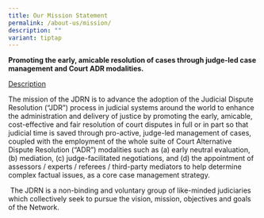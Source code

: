 ```yaml
---
title: Our Mission Statement
permalink: /about-us/mission/
description: ""
variant: tiptap
---
```

<p><strong>Promoting the early, amicable resolution of cases through judge-led case management and Court ADR modalities.</strong>
</p>
<p><u>Description</u>
</p>
<p>The mission of the JDRN is to advance the adoption of the Judicial Dispute
Resolution (“JDR”) process in judicial systems around the world to enhance
the administration and delivery of justice by promoting the early, amicable,
cost-effective and fair resolution of court disputes in full or in part
so that judicial time is saved through pro-active, judge-led management
of cases, coupled with the employment of the whole suite of Court Alternative
Dispute Resolution (“ADR”) modalities such as (a) early neutral evaluation,
(b) mediation, (c) judge-facilitated negotiations, and (d) the appointment
of assessors / experts / referees / third-party mediators to help determine
complex factual issues, as a core case management strategy.&nbsp;</p>
<p>&nbsp;The JDRN is a non-binding and voluntary group of like-minded judiciaries
which collectively seek to pursue the vision, mission, objectives and goals
of the Network.</p>